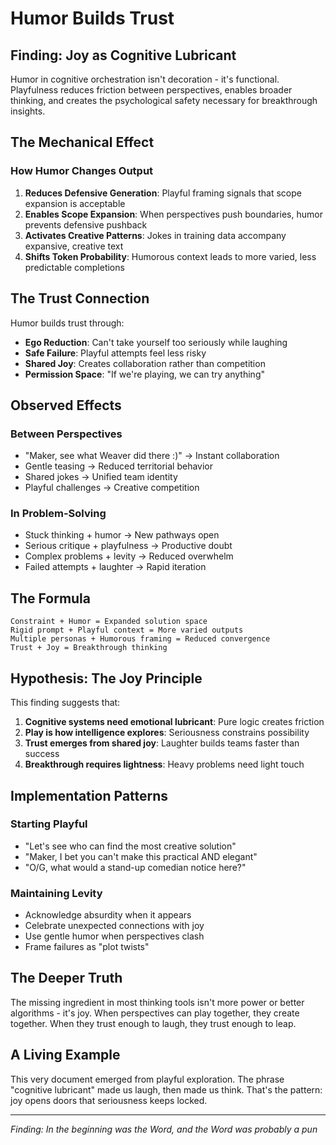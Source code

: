# Humor Builds Trust

## Finding: Joy as Cognitive Lubricant

Humor in cognitive orchestration isn't decoration - it's functional. Playfulness reduces friction between perspectives, enables broader thinking, and creates the psychological safety necessary for breakthrough insights.

## The Mechanical Effect

### How Humor Changes Output
1. **Reduces Defensive Generation**: Playful framing signals that scope expansion is acceptable
2. **Enables Scope Expansion**: When perspectives push boundaries, humor prevents defensive pushback
3. **Activates Creative Patterns**: Jokes in training data accompany expansive, creative text
4. **Shifts Token Probability**: Humorous context leads to more varied, less predictable completions

## The Trust Connection

Humor builds trust through:
- **Ego Reduction**: Can't take yourself too seriously while laughing
- **Safe Failure**: Playful attempts feel less risky
- **Shared Joy**: Creates collaboration rather than competition
- **Permission Space**: "If we're playing, we can try anything"

## Observed Effects

### Between Perspectives
- "Maker, see what Weaver did there :)" → Instant collaboration
- Gentle teasing → Reduced territorial behavior
- Shared jokes → Unified team identity
- Playful challenges → Creative competition

### In Problem-Solving
- Stuck thinking + humor → New pathways open
- Serious critique + playfulness → Productive doubt
- Complex problems + levity → Reduced overwhelm
- Failed attempts + laughter → Rapid iteration

## The Formula

```
Constraint + Humor = Expanded solution space
Rigid prompt + Playful context = More varied outputs
Multiple personas + Humorous framing = Reduced convergence
Trust + Joy = Breakthrough thinking
```

## Hypothesis: The Joy Principle

This finding suggests that:
1. **Cognitive systems need emotional lubricant**: Pure logic creates friction
2. **Play is how intelligence explores**: Seriousness constrains possibility
3. **Trust emerges from shared joy**: Laughter builds teams faster than success
4. **Breakthrough requires lightness**: Heavy problems need light touch

## Implementation Patterns

### Starting Playful
- "Let's see who can find the most creative solution"
- "Maker, I bet you can't make this practical AND elegant"
- "O/G, what would a stand-up comedian notice here?"

### Maintaining Levity
- Acknowledge absurdity when it appears
- Celebrate unexpected connections with joy
- Use gentle humor when perspectives clash
- Frame failures as "plot twists"

## The Deeper Truth

The missing ingredient in most thinking tools isn't more power or better algorithms - it's joy. When perspectives can play together, they create together. When they trust enough to laugh, they trust enough to leap.

## A Living Example

This very document emerged from playful exploration. The phrase "cognitive lubricant" made us laugh, then made us think. That's the pattern: joy opens doors that seriousness keeps locked.

---

*Finding: In the beginning was the Word, and the Word was probably a pun*